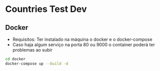 # Countries Test Dev

## Docker

* Requisitos: Ter instalado na máquina o docker e o docker-compose
* Caso haja algum serviço na porta 80 ou 9000 o container poderá ter problemas ao subir

```bash
cd docker
docker-compose up --build -d
```


